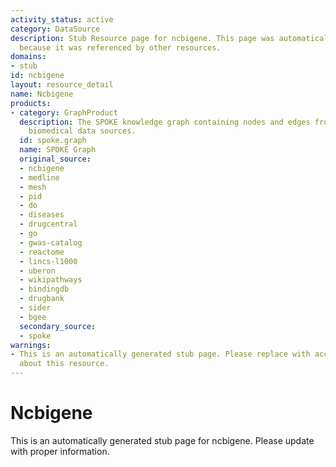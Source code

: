 ```yaml
---
activity_status: active
category: DataSource
description: Stub Resource page for ncbigene. This page was automatically generated
  because it was referenced by other resources.
domains:
- stub
id: ncbigene
layout: resource_detail
name: Ncbigene
products:
- category: GraphProduct
  description: The SPOKE knowledge graph containing nodes and edges from multiple
    biomedical data sources.
  id: spoke.graph
  name: SPOKE Graph
  original_source:
  - ncbigene
  - medline
  - mesh
  - pid
  - do
  - diseases
  - drugcentral
  - go
  - gwas-catalog
  - reactome
  - lincs-l1000
  - uberon
  - wikipathways
  - bindingdb
  - drugbank
  - sider
  - bgee
  secondary_source:
  - spoke
warnings:
- This is an automatically generated stub page. Please replace with accurate information
  about this resource.
---
```

# Ncbigene

This is an automatically generated stub page for ncbigene. Please update with proper information.